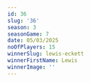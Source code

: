 ```yaml
---
id: 36
slug: '36'
season: 3
seasonGame: 7
date: 05/03/2025
noOfPlayers: 15
winnerSlug: lewis-eckett
winnerFirstName: Lewis
winnerImage: ''
---
```

